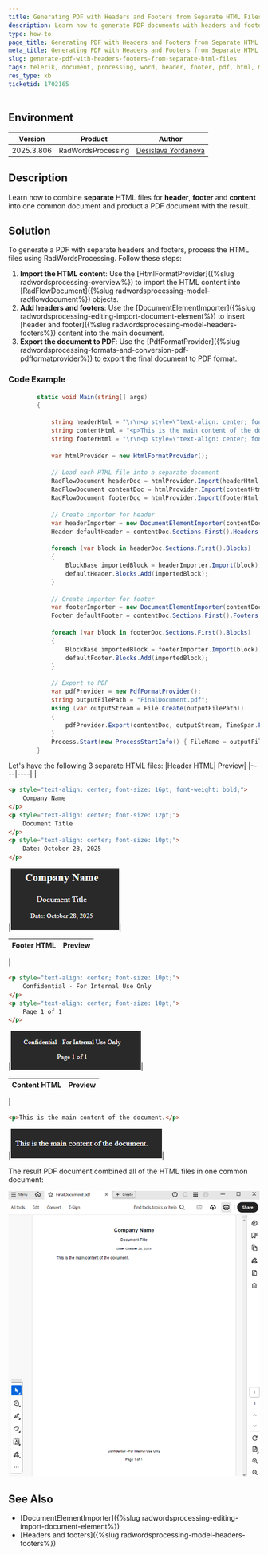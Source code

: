 ```yaml
---
title: Generating PDF with Headers and Footers from Separate HTML Files
description: Learn how to generate PDF documents with headers and footers using separate HTML files.
type: how-to
page_title: Generating PDF with Headers and Footers from Separate HTML Files
meta_title: Generating PDF with Headers and Footers from Separate HTML Files
slug: generate-pdf-with-headers-footers-from-separate-html-files
tags: telerik, document, processing, word, header, footer, pdf, html, merge
res_type: kb
ticketid: 1702165
---
```


## Environment

| Version | Product | Author | 
| ---- | ---- | ---- | 
| 2025.3.806| RadWordsProcessing |[Desislava Yordanova](https://www.telerik.com/blogs/author/desislava-yordanova)| 

## Description

Learn how to combine **separate** HTML files for **header**, **footer** and **content** into one common document and product a PDF document with the result.

## Solution

To generate a PDF with separate headers and footers, process the HTML files using RadWordsProcessing. Follow these steps:

1. **Import the HTML content**: Use the [HtmlFormatProvider]({%slug radwordsprocessing-overview%}) to import the HTML content into [RadFlowDocument]({%slug radwordsprocessing-model-radflowdocument%}) objects.
2. **Add headers and footers**: Use the [DocumentElementImporter]({%slug radwordsprocessing-editing-import-document-element%}) to insert [header and footer]({%slug radwordsprocessing-model-headers-footers%}) content into the main document.
3. **Export the document to PDF**: Use the [PdfFormatProvider]({%slug radwordsprocessing-formats-and-conversion-pdf-pdfformatprovider%}) to export the final document to PDF format.

### Code Example

```csharp
        static void Main(string[] args)
        {

            string headerHtml = "\r\n<p style=\"text-align: center; font-size: 16pt; font-weight: bold;\">\r\n    Company Name\r\n</p>\r\n<p style=\"text-align: center; font-size: 12pt;\">\r\n    Document Title\r\n</p>\r\n<p style=\"text-align: center; font-size: 10pt;\">\r\n    Date: October 28, 2025\r\n</p>\r\n";
            string contentHtml = "<p>This is the main content of the document.</p>";
            string footerHtml = "\r\n<p style=\"text-align: center; font-size: 10pt;\">\r\n    Confidential - For Internal Use Only\r\n</p>\r\n<p style=\"text-align: center; font-size: 10pt;\">\r\n    Page 1 of 1\r\n</p>\r\n";

            var htmlProvider = new HtmlFormatProvider();

            // Load each HTML file into a separate document
            RadFlowDocument headerDoc = htmlProvider.Import(headerHtml, TimeSpan.FromSeconds(10));
            RadFlowDocument contentDoc = htmlProvider.Import(contentHtml, TimeSpan.FromSeconds(10));
            RadFlowDocument footerDoc = htmlProvider.Import(footerHtml, TimeSpan.FromSeconds(10));

            // Create importer for header
            var headerImporter = new DocumentElementImporter(contentDoc, headerDoc, ConflictingStylesResolutionMode.UseTargetStyle);
            Header defaultHeader = contentDoc.Sections.First().Headers.Add();

            foreach (var block in headerDoc.Sections.First().Blocks)
            {
                BlockBase importedBlock = headerImporter.Import(block);
                defaultHeader.Blocks.Add(importedBlock);
            }

            // Create importer for footer
            var footerImporter = new DocumentElementImporter(contentDoc, footerDoc, ConflictingStylesResolutionMode.UseTargetStyle);
            Footer defaultFooter = contentDoc.Sections.First().Footers.Add();

            foreach (var block in footerDoc.Sections.First().Blocks)
            {
                BlockBase importedBlock = footerImporter.Import(block);
                defaultFooter.Blocks.Add(importedBlock);
            }

            // Export to PDF
            var pdfProvider = new PdfFormatProvider();
            string outputFilePath = "FinalDocument.pdf";
            using (var outputStream = File.Create(outputFilePath))
            {
                pdfProvider.Export(contentDoc, outputStream, TimeSpan.FromSeconds(10));
            }
            Process.Start(new ProcessStartInfo() { FileName = outputFilePath, UseShellExecute = true });
        }
```
Let's have the following 3 separate HTML files: 
|Header HTML| Preview|
|----|----|
|
```html
<p style="text-align: center; font-size: 16pt; font-weight: bold;">
    Company Name
</p>
<p style="text-align: center; font-size: 12pt;">
    Document Title
</p>
<p style="text-align: center; font-size: 10pt;">
    Date: October 28, 2025
</p>

``` 
|![HTML Header](images/html-header-preview.png)|  

|Footer HTML| Preview|
|----|----|
|
```html
<p style="text-align: center; font-size: 10pt;">
    Confidential - For Internal Use Only
</p>
<p style="text-align: center; font-size: 10pt;">
    Page 1 of 1
</p>

``` 
|![HTML Footer](images/html-footer-preview.png)|    

|Content HTML| Preview|
|----|----|
|
```html
<p>This is the main content of the document.</p>

``` 
|![HTML Content](images/html-content-preview.png)|     

The result PDF document combined all of the HTML files in one common document:

![Combined PDF](images/combined_pdf.png)  

## See Also

- [DocumentElementImporter]({%slug radwordsprocessing-editing-import-document-element%}) 
- [Headers and footers]({%slug radwordsprocessing-model-headers-footers%}) 
